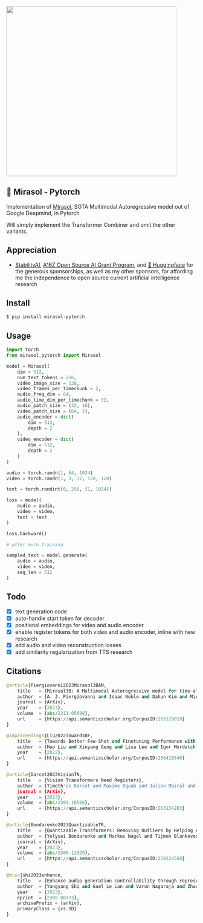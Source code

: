 <img src="./mirasol.png" width="450px"></img>

## 🌻 Mirasol - Pytorch

Implementation of <a href="https://arxiv.org/abs/2311.05698">Mirasol</a>, SOTA Multimodal Autoregressive model out of Google Deepmind, in Pytorch

Will simply implement the Transformer Combiner and omit the other variants.

## Appreciation

- <a href="https://stability.ai/">StabilityAI</a>, <a href="https://a16z.com/supporting-the-open-source-ai-community/">A16Z Open Source AI Grant Program</a>, and <a href="https://huggingface.co/">🤗 Huggingface</a> for the generous sponsorships, as well as my other sponsors, for affording me the independence to open source current artificial intelligence research

## Install

```py
$ pip install mirasol-pytorch
```

## Usage

```py
import torch
from mirasol_pytorch import Mirasol

model = Mirasol(
    dim = 512,
    num_text_tokens = 256,
    video_image_size = 128,
    video_frames_per_timechunk = 2,
    audio_freq_dim = 64,
    audio_time_dim_per_timechunk = 32,
    audio_patch_size = (32, 16),
    video_patch_size = (64, 2),
    audio_encoder = dict(
        dim = 512,
        depth = 2
    ),
    video_encoder = dict(
        dim = 512,
        depth = 2
    )
)

audio = torch.randn(1, 64, 1024)
video = torch.randn(1, 3, 12, 128, 128)

text = torch.randint(0, 256, (1, 1024))

loss = model(
    audio = audio,
    video = video,
    text = text
)

loss.backward()

# after much training

sampled_text = model.generate(
    audio = audio,
    video = video,
    seq_len = 512
)
```

## Todo

- [x] text generation code
- [x] auto-handle start token for decoder
- [x] positional embeddings for video and audio encoder
- [x] enable register tokens for both video and audio encoder, inline with new research
- [x] add audio and video reconstruction losses
- [x] add similarity regularization from TTS research

## Citations

```py
@article{Piergiovanni2023Mirasol3BAM,
    title   = {Mirasol3B: A Multimodal Autoregressive model for time-aligned and contextual modalities},
    author  = {A. J. Piergiovanni and Isaac Noble and Dahun Kim and Michael S. Ryoo and Victor Gomes and Anelia Angelova},
    journal = {ArXiv},
    year    = {2023},
    volume  = {abs/2311.05698},
    url     = {https://api.semanticscholar.org/CorpusID:265129010}
}
```

```py
@inproceedings{Liu2022TowardsBF,
    title   = {Towards Better Few-Shot and Finetuning Performance with Forgetful Causal Language Models},
    author  = {Hao Liu and Xinyang Geng and Lisa Lee and Igor Mordatch and Sergey Levine and Sharan Narang and P. Abbeel},
    year    = {2022},
    url     = {https://api.semanticscholar.org/CorpusID:256416540}
}
```

```py
@article{Darcet2023VisionTN,
    title   = {Vision Transformers Need Registers},
    author  = {Timoth'ee Darcet and Maxime Oquab and Julien Mairal and Piotr Bojanowski},
    journal = {ArXiv},
    year    = {2023},
    volume  = {abs/2309.16588},
    url     = {https://api.semanticscholar.org/CorpusID:263134283}
}
```

```py
@article{Bondarenko2023QuantizableTR,
    title   = {Quantizable Transformers: Removing Outliers by Helping Attention Heads Do Nothing},
    author  = {Yelysei Bondarenko and Markus Nagel and Tijmen Blankevoort},
    journal = {ArXiv},
    year    = {2023},
    volume  = {abs/2306.12929},
    url     = {https://api.semanticscholar.org/CorpusID:259224568}
}
```

```py
@misc{shi2023enhance,
    title   = {Enhance audio generation controllability through representation similarity regularization}, 
    author  = {Yangyang Shi and Gael Le Lan and Varun Nagaraja and Zhaoheng Ni and Xinhao Mei and Ernie Chang and Forrest Iandola and Yang Liu and Vikas Chandra},
    year    = {2023},
    eprint  = {2309.08773},
    archivePrefix = {arXiv},
    primaryClass = {cs.SD}
}
```
